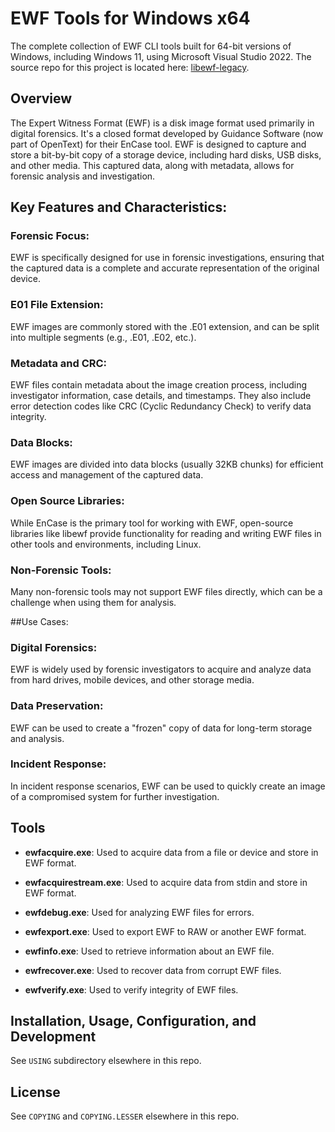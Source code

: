 # EWF Tools for Windows x64
The complete collection of EWF CLI tools built for 64-bit versions of Windows, including Windows 11, using Microsoft Visual Studio 2022. The source repo for this project is located here: [libewf-legacy](https://github.com/libyal/libewf-legacy).

## Overview
The Expert Witness Format (EWF) is a disk image format used primarily in digital forensics. It's a closed format developed by Guidance Software (now part of OpenText) for their EnCase tool. EWF is designed to capture and store a bit-by-bit copy of a storage device, including hard disks, USB disks, and other media. This captured data, along with metadata, allows for forensic analysis and investigation.

## Key Features and Characteristics:

### Forensic Focus:
EWF is specifically designed for use in forensic investigations, ensuring that the captured data is a complete and accurate representation of the original device. 

### E01 File Extension:
EWF images are commonly stored with the .E01 extension, and can be split into multiple segments (e.g., .E01, .E02, etc.). 

### Metadata and CRC:
EWF files contain metadata about the image creation process, including investigator information, case details, and timestamps. They also include error detection codes like CRC (Cyclic Redundancy Check) to verify data integrity. 

### Data Blocks:
EWF images are divided into data blocks (usually 32KB chunks) for efficient access and management of the captured data. 

### Open Source Libraries:
While EnCase is the primary tool for working with EWF, open-source libraries like libewf provide functionality for reading and writing EWF files in other tools and environments, including Linux. 

### Non-Forensic Tools:
Many non-forensic tools may not support EWF files directly, which can be a challenge when using them for analysis. 

##Use Cases:

### Digital Forensics:
EWF is widely used by forensic investigators to acquire and analyze data from hard drives, mobile devices, and other storage media.

### Data Preservation:
EWF can be used to create a "frozen" copy of data for long-term storage and analysis.

### Incident Response:
In incident response scenarios, EWF can be used to quickly create an image of a compromised system for further investigation. 

## Tools

- **ewfacquire.exe**: Used to acquire data from a file or device and store in EWF format.

- **ewfacquirestream.exe**: Used to acquire data from stdin and store in EWF format.

- **ewfdebug.exe**: Used for analyzing EWF files for errors.

- **ewfexport.exe**: Used to export EWF to RAW or another EWF format.

- **ewfinfo.exe**: Used to retrieve information about an EWF file.

- **ewfrecover.exe**: Used to recover data from corrupt EWF files.

- **ewfverify.exe**: Used to verify integrity of EWF files.

## Installation, Usage, Configuration, and Development
See `USING` subdirectory elsewhere in this repo.

## License
See `COPYING` and `COPYING.LESSER` elsewhere in this repo.